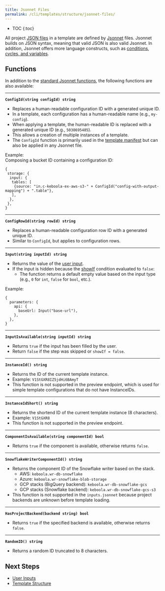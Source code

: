 ```yaml
---
title: Jsonnet Files
permalink: /cli/templates/structure/jsonnet-files/
---
```


* TOC
{:toc}

All project [JSON files](/cli/structure/) in a template are defined by [Jsonnet](https://jsonnet.org/) files.
Jsonnet builds on JSON syntax, meaning that valid JSON is also valid Jsonnet.
In addition, Jsonnet offers more language constructs, such as [conditions, cycles, and variables](https://jsonnet.org/learning/tutorial.html).


## Functions

In addition to the [standard Jsonnet functions](https://jsonnet.org/ref/stdlib.html), the following functions are also available: 

--------------------------------------

**`ConfigId(string configId) string`**

- Replaces a human-readable configuration ID with a generated unique ID.
- In a template, each configuration has a human-readable name (e.g., `my-config`).
- When applying a template, the human-readable ID is replaced with a generated unique ID (e.g., `5038695485`).
- This allows a creation of multiple instances of a template.
- The `ConfigId` function is primarily used in the [template manifest](/cli/templates/structure/#repository-manifest) but can also be applied in any Jsonnet file.

Example: 
<br>Composing a bucket ID containing a configuration ID:
```jsonnet
{
 storage: {
  input: {
   tables: [
    {source: "in.c-keboola-ex-aws-s3-" + ConfigId("config-with-output-mapping") + ".table"},
   ],
  },
 },
}
```

--------------------------------------

**`ConfigRowId(string rowId) string`**

- Replaces a human-readable configuration row ID with a generated unique ID.
- Similar to `ConfigId`, but applies to configuration rows.

--------------------------------------

**`Input(string inputId) string`**

- Returns the value of the [user input](/cli/templates/structure/inputs/).
- If the input is hidden because the [showIf](/cli/templates/structure/inputs/#show-if) condition evaluated to `false`:
  - The function returns a default empty value based on the input type (e.g., `0` for `int`, `false` for `bool`, etc.).

Example:
```jsonnet
{
  parameters: {
    api: {
      baseUrl: Input("base-url"),
    },
  },
}
```

--------------------------------------

**`InputIsAvailable(string inputId) string`**

- Returns `true` if the input has been filled by the user.
- Return `false` if the step was skipped or `showIf = false`.

--------------------------------------

**`InstanceId() string`**

- Returns the ID of the current template instance.
- Example: `V1StGXR8IZ5jdHi6BAmyT`
- This function is not supported in the preview endpoint, which is used for simple template configurations that do not have InstanceIDs.

--------------------------------------

**`InstanceIdShort() string`**

- Returns the shortend ID of the current template instance (8 characters).
- Example: `V1StGXR8`
- This function is not supported in the preview endpoint.
  
--------------------------------------

**`ComponentIsAvailable(string componentId) bool`**

- Returns `true` if the component is available, otherwise returns `false`.

--------------------------------------

**`SnowflakeWriterComponentId() string`**

- Returns the component ID of the Snowflake writer based on the stack.
  - AWS: `keboola.wr-db-snowflake`
  - Azure: `keboola.wr-snowflake-blob-storage`
  - GCP stacks (BigQuery backend): `keboola.wr-db-snowflake-gcs`
  - GCP stacks (Snowflake backend): `keboola.wr-db-snowflake-gcs-s3`
- This function is not supported in the `inputs.jsonnet` because project backends are unknown before template loading.
--------------------------------------

**`HasProjectBackend(backend string) bool`**

- Returns `true` if the specified backend is available, otherwise returns `false`.

--------------------------------------

**`RandomID() string`**

- Returns a random ID truncated to 8 characters.
  

## Next Steps
- [User Inputs](/cli/templates/structure/inputs/)
- [Template Structure](/cli/templates/structure/)
